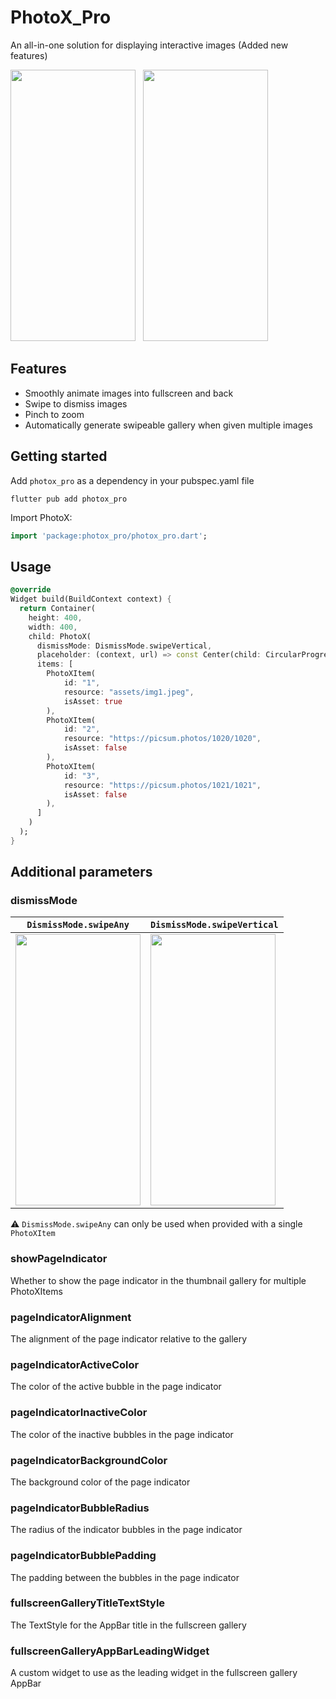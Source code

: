 <!--
This README describes the package. If you publish this package to pub.dev,
this README's contents appear on the landing page for your package.

For information about how to write a good package README, see the guide for
[writing package pages](https://dart.dev/guides/libraries/writing-package-pages).

For general information about developing packages, see the Dart guide for
[creating packages](https://dart.dev/guides/libraries/create-library-packages)
and the Flutter guide for
[developing packages and plugins](https://flutter.dev/developing-packages).
-->
# PhotoX_Pro

An all-in-one solution for displaying interactive images
(Added new features)

<img src="https://user-images.githubusercontent.com/70937274/216778063-619e86a5-a512-4cf0-af08-6bc35eb75bf6.gif" height="434" width="200">&nbsp;&nbsp;&nbsp;<img src="https://user-images.githubusercontent.com/70937274/216778074-3660e543-92a7-48b8-a8c7-65d181eb609e.gif" height="434" width="200">
## Features

- Smoothly animate images into fullscreen and back
- Swipe to dismiss images
- Pinch to zoom
- Automatically generate swipeable gallery when given multiple images

## Getting started

Add `photox_pro` as a dependency in your pubspec.yaml file

```
flutter pub add photox_pro
```

Import PhotoX:
```dart
import 'package:photox_pro/photox_pro.dart';
```

## Usage


```dart
@override
Widget build(BuildContext context) {
  return Container(
    height: 400,
    width: 400,
    child: PhotoX(
      dismissMode: DismissMode.swipeVertical,
      placeholder: (context, url) => const Center(child: CircularProgressIndicator()),
      items: [
        PhotoXItem(
            id: "1",
            resource: "assets/img1.jpeg",
            isAsset: true
        ),
        PhotoXItem(
            id: "2",
            resource: "https://picsum.photos/1020/1020",
            isAsset: false
        ),
        PhotoXItem(
            id: "3",
            resource: "https://picsum.photos/1021/1021",
            isAsset: false
        ),
      ]
    )
  );
}
```
## Additional parameters

### dismissMode
| `DismissMode.swipeAny` | `DismissMode.swipeVertical` |
| --- | --- |
| <img src="https://user-images.githubusercontent.com/70937274/218322920-97a5040f-40ad-4052-9ef0-7ee4a176efe3.gif" height="434" width="200"> | <img src="https://user-images.githubusercontent.com/70937274/218322933-cac41507-6faa-4608-a2d0-1e640f1a562a.gif" height="434" width="200"> |

⚠️ `DismissMode.swipeAny` can only be used when provided with a single `PhotoXItem`


### showPageIndicator
Whether to show the page indicator in the thumbnail gallery for multiple PhotoXItems

### pageIndicatorAlignment
The alignment of the page indicator relative to the gallery

### pageIndicatorActiveColor
The color of the active bubble in the page indicator

### pageIndicatorInactiveColor
The color of the inactive bubbles in the page indicator

### pageIndicatorBackgroundColor
The background color of the page indicator

### pageIndicatorBubbleRadius
The radius of the indicator bubbles in the page indicator

### pageIndicatorBubblePadding
The padding between the bubbles in the page indicator

### fullscreenGalleryTitleTextStyle
The TextStyle for the AppBar title in the fullscreen gallery

### fullscreenGalleryAppBarLeadingWidget
A custom widget to use as the leading widget in the fullscreen gallery AppBar
